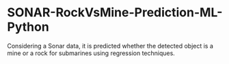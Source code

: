 # SONAR-RockVsMine-Prediction-ML-Python
Considering a Sonar data, it is predicted whether the detected object is a mine or a rock for submarines using regression techniques.
